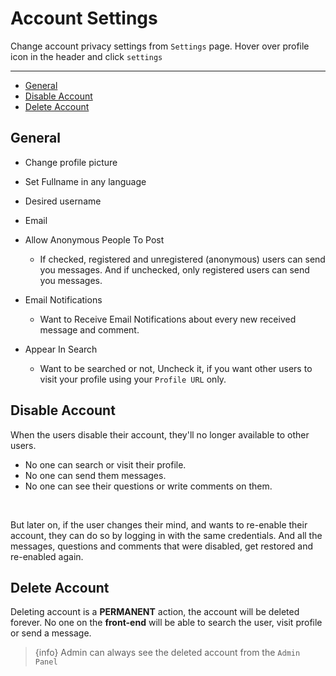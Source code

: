 # Account Settings

Change account privacy settings from `Settings` page. Hover over profile icon in the header and click `settings` <larecipe-badge type="primary" circle icon="fa fa-cog"></larecipe-badge>

---

- [General](#General)
- [Disable Account](#Disable-Account)
- [Delete Account](#Delete-Account)


<a name="General"></a>
## General

- Change profile picture
- Set Fullname in any language
- Desired username
- Email
- Allow Anonymous People To Post

    * If checked, registered and unregistered (anonymous) users can send you messages. And if unchecked, only registered users can send you messages.

- Email Notifications

    * Want to Receive Email Notifications about every new received message and comment.

- Appear In Search

    * Want to be searched or not, Uncheck it, if you want other users to visit your profile using your `Profile URL` only. 


<a name="Disable-Account"></a>
## Disable Account

When the users disable their account, they'll no longer available to other users.
- No one can search or visit their profile.
- No one can send them messages.
- No one can see their questions or write comments on them.

<br>

But later on, if the user changes their mind, and wants to re-enable their account, they can do so by logging in with the same credentials. And all the messages, questions and comments that were disabled, get restored and re-enabled again.


<a name="Delete-Account"></a>
## Delete Account

Deleting account is a **PERMANENT** action, the account will be deleted forever. No one on the **front-end** will be able to search the user, visit profile or send a message.


> {info} Admin can always see the deleted account from the `Admin Panel`